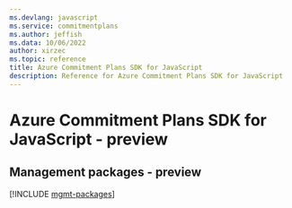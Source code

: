 ```yaml
---
ms.devlang: javascript
ms.service: commitmentplans
ms.author: jeffish
ms.data: 10/06/2022
author: xirzec
ms.topic: reference
title: Azure Commitment Plans SDK for JavaScript
description: Reference for Azure Commitment Plans SDK for JavaScript
---
```

# Azure Commitment Plans SDK for JavaScript - preview

## Management packages - preview
[!INCLUDE [mgmt-packages](commitment-plans-mgmt-index.md)]